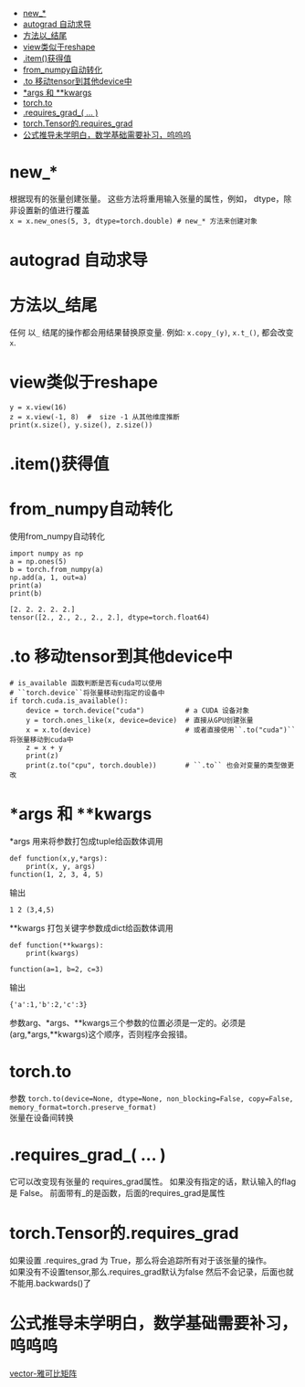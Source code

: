 - [ new_*](#head1)
- [autograd 自动求导](#head2)
- [ 方法以_结尾](#head3)
- [ view类似于reshape](#head4)
- [ .item()获得值](#head5)
- [ from_numpy自动转化](#head6)
- [.to 移动tensor到其他device中](#head7)
- [*args 和 **kwargs](#head8)
- [ torch.to](#head9)
- [.requires_grad_( ... ) ](#head10)
- [ torch.Tensor的.requires_grad](#head11)
- [ 公式推导未学明白，数学基础需要补习，呜呜呜](#head12)
# <span id="head1"> new_*</span>
根据现有的张量创建张量。 这些方法将重用输入张量的属性，例如， dtype，除非设置新的值进行覆盖  
`x = x.new_ones(5, 3, dtype=torch.double) # new_* 方法来创建对象`

# <span id="head2">autograd 自动求导</span>

# <span id="head3"> 方法以_结尾</span>
任何 以``_`` 结尾的操作都会用结果替换原变量. 例如: ``x.copy_(y)``, ``x.t_()``, 都会改变 ``x``.

# <span id="head4"> view类似于reshape</span>
```x = torch.randn(4, 4)
y = x.view(16)
z = x.view(-1, 8)  #  size -1 从其他维度推断
print(x.size(), y.size(), z.size())
```

# <span id="head5"> .item()获得值</span>

# <span id="head6"> from_numpy自动转化</span>

使用from_numpy自动转化
```
import numpy as np
a = np.ones(5)
b = torch.from_numpy(a)
np.add(a, 1, out=a)
print(a)
print(b)
```
```
[2. 2. 2. 2. 2.]
tensor([2., 2., 2., 2., 2.], dtype=torch.float64)
```
# <span id="head7">.to 移动tensor到其他device中</span>
```angular2html
# is_available 函数判断是否有cuda可以使用
# ``torch.device``将张量移动到指定的设备中
if torch.cuda.is_available():
    device = torch.device("cuda")          # a CUDA 设备对象
    y = torch.ones_like(x, device=device)  # 直接从GPU创建张量
    x = x.to(device)                       # 或者直接使用``.to("cuda")``将张量移动到cuda中
    z = x + y
    print(z)
    print(z.to("cpu", torch.double))       # ``.to`` 也会对变量的类型做更改
```

# <span id="head8">*args 和 **kwargs</span>
*args 用来将参数打包成tuple给函数体调用
```angular2html
def function(x,y,*args):
    print(x, y, args)
function(1, 2, 3, 4, 5)
```
输出
```angular2html
1 2 (3,4,5)
```
**kwargs 打包关键字参数成dict给函数体调用
```angular2html
def function(**kwargs):
    print(kwargs)

function(a=1, b=2, c=3)
```
输出
```angular2html
{'a':1,'b':2,'c':3}
```
参数arg、*args、**kwargs三个参数的位置必须是一定的。必须是(arg,*args,**kwargs)这个顺序，否则程序会报错。

# <span id="head9"> torch.to</span>
参数
`torch.to(device=None, dtype=None, non_blocking=False, copy=False, memory_format=torch.preserve_format)`  
张量在设备间转换

# <span id="head10">.requires_grad_( ... ) </span>
它可以改变现有张量的 requires_grad属性。 如果没有指定的话，默认输入的flag是 False。
前面带有_的是函数，后面的requires_grad是属性

# <span id="head11"> torch.Tensor的.requires_grad</span>
如果设置 .requires_grad 为 True，那么将会追踪所有对于该张量的操作。  
如果没有不设置tensor,那么.requires_grad默认为false 然后不会记录，后面也就不能用.backwards()了

# <span id="head12"> 公式推导未学明白，数学基础需要补习，呜呜呜</span>
[vector-雅可比矩阵](https://github.com/zergtant/pytorch-handbook/blob/master/chapter1/2_autograd_tutorial.ipynb)
